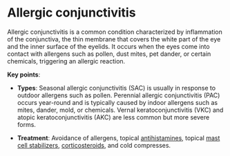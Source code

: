 # Allergic conjunctivitis

Allergic conjunctivitis is a common condition characterized by inflammation of the conjunctiva, the thin membrane that covers the white part of the eye and the inner surface of the eyelids. It occurs when the eyes come into contact with allergens such as pollen, dust mites, pet dander, or certain chemicals, triggering an allergic reaction. 

**Key points**:

* **Types**: Seasonal allergic conjunctivitis (SAC) is usually in response to outdoor allergens such as pollen. Perennial allergic conjunctivitis (PAC) occurs year-round and is typically caused by indoor allergens such as mites, dander, mold, or chemicals. Vernal keratoconjunctivitis (VKC) and atopic keratoconjunctivitis (AKC) are less common but more severe forms.

* **Treatment**: Avoidance of allergens, topical [antihistamines](../antihistamines/), topical [mast cell stabilizers](../mast-cell-stabilizers/), [corticosteroids](../corticosteroids/), and cold compresses.
